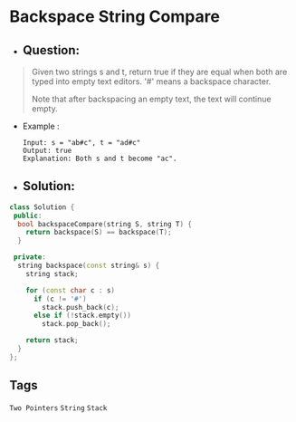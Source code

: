 # Backspace String Compare
- ## Question:
>Given two strings s and t, return true if they are equal when both are typed into empty text editors. '#' means a backspace character.
>
>Note that after backspacing an empty text, the text will continue empty.

- Example :

      Input: s = "ab#c", t = "ad#c"
      Output: true
      Explanation: Both s and t become "ac".
      

- ## Solution:
```cpp
class Solution {
 public:
  bool backspaceCompare(string S, string T) {
    return backspace(S) == backspace(T);
  }

 private:
  string backspace(const string& s) {
    string stack;

    for (const char c : s)
      if (c != '#')
        stack.push_back(c);
      else if (!stack.empty())
        stack.pop_back();

    return stack;
  }
};
```

## Tags
`Two Pointers` `String` `Stack`
